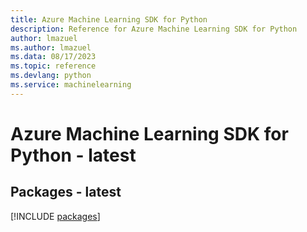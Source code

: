 ```yaml
---
title: Azure Machine Learning SDK for Python
description: Reference for Azure Machine Learning SDK for Python
author: lmazuel
ms.author: lmazuel
ms.data: 08/17/2023
ms.topic: reference
ms.devlang: python
ms.service: machinelearning
---
```

# Azure Machine Learning SDK for Python - latest
## Packages - latest
[!INCLUDE [packages](machine-learning-index.md)]